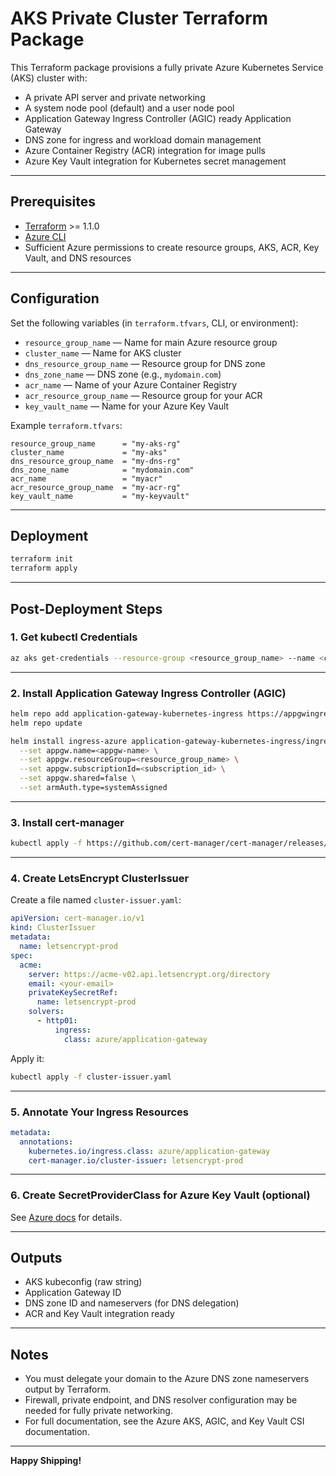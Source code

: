 # AKS Private Cluster Terraform Package

This Terraform package provisions a fully private Azure Kubernetes Service (AKS) cluster with:

- A private API server and private networking
- A system node pool (default) and a user node pool
- Application Gateway Ingress Controller (AGIC) ready Application Gateway
- DNS zone for ingress and workload domain management
- Azure Container Registry (ACR) integration for image pulls
- Azure Key Vault integration for Kubernetes secret management

---

## **Prerequisites**

- [Terraform](https://learn.hashicorp.com/terraform/getting-started/install.html) >= 1.1.0
- [Azure CLI](https://docs.microsoft.com/en-us/cli/azure/install-azure-cli)
- Sufficient Azure permissions to create resource groups, AKS, ACR, Key Vault, and DNS resources

---

## **Configuration**

Set the following variables (in `terraform.tfvars`, CLI, or environment):

- `resource_group_name` — Name for main Azure resource group
- `cluster_name` — Name for AKS cluster
- `dns_resource_group_name` — Resource group for DNS zone
- `dns_zone_name` — DNS zone (e.g., `mydomain.com`)
- `acr_name` — Name of your Azure Container Registry
- `acr_resource_group_name` — Resource group for your ACR
- `key_vault_name` — Name for your Azure Key Vault

Example `terraform.tfvars`:
```hcl
resource_group_name      = "my-aks-rg"
cluster_name             = "my-aks"
dns_resource_group_name  = "my-dns-rg"
dns_zone_name            = "mydomain.com"
acr_name                 = "myacr"
acr_resource_group_name  = "my-acr-rg"
key_vault_name           = "my-keyvault"
```

---

## **Deployment**

```sh
terraform init
terraform apply
```

---

## **Post-Deployment Steps**

### 1. **Get kubectl Credentials**

```sh
az aks get-credentials --resource-group <resource_group_name> --name <cluster_name>
```

---

### 2. **Install Application Gateway Ingress Controller (AGIC)**

```sh
helm repo add application-gateway-kubernetes-ingress https://appgwingress.blob.core.windows.net/ingress-azure-helm-package/
helm repo update

helm install ingress-azure application-gateway-kubernetes-ingress/ingress-azure \
  --set appgw.name=<appgw-name> \
  --set appgw.resourceGroup=<resource_group_name> \
  --set appgw.subscriptionId=<subscription_id> \
  --set appgw.shared=false \
  --set armAuth.type=systemAssigned
```

---

### 3. **Install cert-manager**

```sh
kubectl apply -f https://github.com/cert-manager/cert-manager/releases/latest/download/cert-manager.yaml
```

---

### 4. **Create LetsEncrypt ClusterIssuer**

Create a file named `cluster-issuer.yaml`:

```yaml
apiVersion: cert-manager.io/v1
kind: ClusterIssuer
metadata:
  name: letsencrypt-prod
spec:
  acme:
    server: https://acme-v02.api.letsencrypt.org/directory
    email: <your-email>
    privateKeySecretRef:
      name: letsencrypt-prod
    solvers:
      - http01:
          ingress:
            class: azure/application-gateway
```

Apply it:

```sh
kubectl apply -f cluster-issuer.yaml
```

---

### 5. **Annotate Your Ingress Resources**

```yaml
metadata:
  annotations:
    kubernetes.io/ingress.class: azure/application-gateway
    cert-manager.io/cluster-issuer: letsencrypt-prod
```

---

### 6. **Create SecretProviderClass for Azure Key Vault (optional)**

See [Azure docs](https://learn.microsoft.com/en-us/azure/aks/csi-secrets-store-driver) for details.

---

## **Outputs**

- AKS kubeconfig (raw string)
- Application Gateway ID
- DNS zone ID and nameservers (for DNS delegation)
- ACR and Key Vault integration ready

---

## **Notes**

- You must delegate your domain to the Azure DNS zone nameservers output by Terraform.
- Firewall, private endpoint, and DNS resolver configuration may be needed for fully private networking.
- For full documentation, see the Azure AKS, AGIC, and Key Vault CSI documentation.

---

**Happy Shipping!**